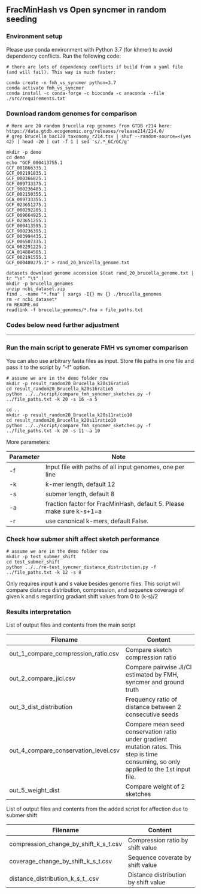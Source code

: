 ## FracMinHash vs Open syncmer in random seeding

### Environment setup

Please use conda environment with Python 3.7 (for khmer) to avoid dependency conflicts. Run the following code:

```
# there are lots of dependency conflicts if build from a yaml file (and will fail). This way is much faster:

conda create -n fmh_vs_syncmer python=3.7
conda activate fmh_vs_syncmer
conda install -c conda-forge -c bioconda -c anaconda --file ./src/requirements.txt
```



### Download random genomes for comparison

```
# Here are 20 random Brucella rep genomes from GTDB r214 here: https://data.gtdb.ecogenomic.org/releases/release214/214.0/
# grep Brucella bac120_taxonomy_r214.tsv | shuf --random-source=<(yes 42) | head -20 | cut -f 1 | sed 's/.*_GC/GC/g'

mkdir -p demo
cd demo
echo "GCF_000413755.1
GCF_001866335.1
GCF_002191835.1
GCF_000366825.1
GCF_009733375.1
GCF_900236485.1
GCF_002150355.1
GCA_009733355.1
GCF_023651275.1
GCF_000292205.1
GCF_009664925.1
GCF_023651255.1
GCF_000413595.1
GCF_900236395.1
GCF_003994435.1
GCF_006507335.1
GCA_002291225.1
GCA_014884585.1
GCF_002191555.1
GCF_000480275.1" > rand_20_brucella_genome.txt

datasets download genome accession $(cat rand_20_brucella_genome.txt | tr "\n" "\t" )
mkdir -p brucella_genomes
unzip ncbi_dataset.zip
find . -name "*.fna" | xargs -I{} mv {} ./brucella_genomes
rm -r ncbi_dataset*
rm README.md
readlink -f brucella_genomes/*.fna > file_paths.txt
```



### Codes below need further adjustment

---



### Run the main script to generate FMH vs syncmer comparison

You can also use arbitrary fasta files as input. Store file paths in one file and pass it to the script by "-f" option.

```
# assume we are in the demo folder now
mkdir -p result_random20_Brucella_k20s16ratio5
cd result_random20_Brucella_k20s16ratio5
python ../../script/compare_fmh_syncmer_sketches.py -f ../file_paths.txt -k 20 -s 16 -a 5

cd ..
mkdir -p result_random20_Brucella_k20s11ratio10
cd result_random20_Brucella_k20s11ratio10
python ../../script/compare_fmh_syncmer_sketches.py -f ../file_paths.txt -k 20 -s 11 -a 10
```

More parameters:

| Parameter | Note                                                         |
| --------- | ------------------------------------------------------------ |
| -f        | Input file with paths of all input genomes, one per line     |
| -k        | k-mer length, default 12                                     |
| -s        | submer length, default 8                                     |
| -a        | fraction factor for FracMinHash, default 5. Please make sure k-s+1=a |
| -r        | use canonical k-mers, default False.                         |



### Check how submer shift affect sketch performance

```
# assume we are in the demo folder now
mkdir -p test_submer_shift
cd test_submer_shift
python ../../re-test_syncmer_distance_distribution.py -f ../file_paths.txt -k 12 -s 8
```

Only requires input k and s value besides genome files. This script will compare distance distribution, compression, and sequence coverage of given k and s regarding gradiant shift values from 0 to (k-s)/2





### Results interpretation

List of output files and contents from the main script

| Filename                             | Content                                                      |
| ------------------------------------ | ------------------------------------------------------------ |
| out_1_compare_compression_ratio.csv  | Compare sketch compression ratio                             |
| out_2_compare_jici.csv               | Compare pairwise JI/CI estimated by FMH, syncmer and ground truth |
| out_3_dist_distribution              | Frequency ratio of distance between 2 consecutive seeds      |
| out_4_compare_conservation_level.csv | Compare mean seed conservation ratio under gradient mutation rates. This step is time consuming, so only applied to the 1st input file. |
| out_5_weight_dist                    | Compare weight of 2 sketches                                 |



List of output files and contents from the added script for affection due to submer shift

| Filename                              | Content                              |
| ------------------------------------- | ------------------------------------ |
| compression_change_by_shift_k_s_t.csv | Compression ratio by shift value     |
| coverage_change_by_shift_k_s_t.csv    | Sequence coverate by shift value     |
| distance_distribution_k_s_t_.csv      | Distance distribution by shift value |





